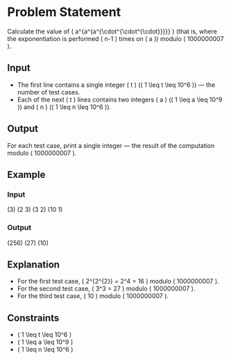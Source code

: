 # Problem Statement

Calculate the value of \( a^{a^{a^{\cdot^{\cdot^{\cdot}}}}} \) (that is, where the exponentiation is performed \( n-1 \) times on \( a \)) modulo \( 1000000007 \).

## Input

- The first line contains a single integer \( t \) (\( 1 \leq t \leq 10^6 \)) — the number of test cases.
- Each of the next \( t \) lines contains two integers \( a \) (\( 1 \leq a \leq 10^9 \)) and \( n \) (\( 1 \leq n \leq 10^6 \)).

## Output

For each test case, print a single integer — the result of the computation modulo \( 1000000007 \).

## Example

### Input

\(3\)
\(2 3\)
\(3 2\)
\(10 1\)

### Output

\(256\)
\(27\)
\(10\)

## Explanation

- For the first test case, \( 2^{2^{2}} = 2^4 = 16 \) modulo \( 1000000007 \).
- For the second test case, \( 3^3 = 27 \) modulo \( 1000000007 \).
- For the third test case, \( 10 \) modulo \( 1000000007 \).

## Constraints

- \( 1 \leq t \leq 10^6 \)
- \( 1 \leq a \leq 10^9 \)
- \( 1 \leq n \leq 10^6 \)
